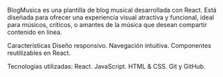 BlogMusica es una plantilla de blog musical desarrollada con React. 
Está diseñada para ofrecer una experiencia visual atractiva y funcional, ideal para músicos, críticos, o amantes de la música que desean compartir contenido en línea.

Características
Diseño responsivo.
Navegación intuitiva.
Componentes reutilizables en React.

Tecnologias utilizadas:
React.
JavaScript.
HTML & CSS.
Git y GitHub.
